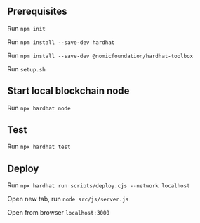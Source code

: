 ## Prerequisites
Run `npm init`

Run `npm install --save-dev hardhat`

Run `npm install --save-dev @nomicfoundation/hardhat-toolbox`

Run `setup.sh`

## Start local blockchain node
Run `npx hardhat node`

## Test
Run `npx hardhat test`

## Deploy

Run `npx hardhat run scripts/deploy.cjs --network localhost`

Open new tab, run `node src/js/server.js`

Open from browser `localhost:3000`
